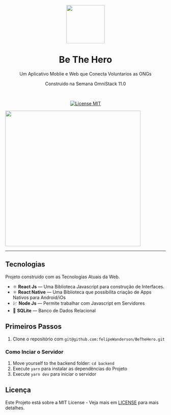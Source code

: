 <h1 align="center">
<br>
  <img src="https://user-images.githubusercontent.com/18500523/77490588-09bfef00-6e1a-11ea-91e4-4bc23c276916.png" width="120">
<br>
<br>
Be The Hero
</h1>
<p align="center">Um Aplicativo Moblie e Web que Conecta Voluntarios as ONGs</p>
<p align="center">Construido na Semana OmniStack 11.0</p></br>

<p align="center">
  <a href="https://opensource.org/licenses/MIT">
    <img src="https://img.shields.io/badge/License-MIT-blue.svg" alt="License MIT">
  </a>
</p>

<div>
  <img align="center" src="https://user-images.githubusercontent.com/18500523/77491483-a5eaf580-6e1c-11ea-9ab3-f48ff0edc096.png" height="425">
</div>

<hr />

## Tecnologias

Projeto construido com as Tecnologias Atuais da Web.

- ⚛️ **React Js** — Uma Biblioteca Javascript para construção de Interfaces.
- ⚛️ **React Native** — Uma Biblioteca que possibilita criação de Apps Nativos para Android/iOs
- 💹 **Node Js** — Permite trabalhar com Javascript em Servidores
- 📄 **SQLite** — Banco de Dados Relacional

## Primeiros Passos

1. Clone o repositório com  `git@github.com:felipeWanderson/BeTheHero.git`

### Como Inciar o Servidor 

1. Move yourself to the backend folder: `cd backend`
2. Execute `yarn` para instalar as dependências do Projeto<br />
3. Execute `yarn dev` para iniciar o servidor

## Licença

Este Projeto está sobre a MIT License - Veja mais em [LICENSE](https://opensource.org/licenses/MIT) para mais detalhes.
